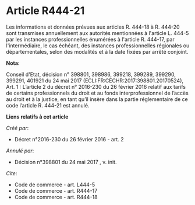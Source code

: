 # Article R444-21

Les informations et données prévues aux articles R. 444-18 à R. 444-20 sont transmises annuellement aux autorités mentionnées
à l'article L. 444-5 par les instances professionnelles énumérées à l'article R. 444-17, par l'intermédiaire, le cas échéant,
des instances professionnelles régionales ou départementales, selon des modalités et à la date fixées par arrêté conjoint.

**Nota:**

Conseil d'Etat, décision n° 398801, 398986, 399218, 399289, 399290, 399291, 401921 du 24 mai 2017
(ECLI:FR:CECHR:2017:398801.20170524), Art. 1 : L’article 2 du décret n° 2016-230 du 26 février 2016 relatif aux tarifs de
certains professionnels du droit et au fonds interprofessionnel de l’accès au droit et à la justice, en tant qu’il insère
dans la partie réglementaire de ce code l’article R. 444-21 est annulé.

**Liens relatifs à cet article**

_Créé par_:

  - Décret n°2016-230 du 26 février 2016 - art. 2

_Annulé par_:

  - Décision n°398801 du 24 mai 2017 , v. init.

_Cite_:

  - Code de commerce - art. L444-5
  - Code de commerce - art. R444-17
  - Code de commerce - art. R444-18
